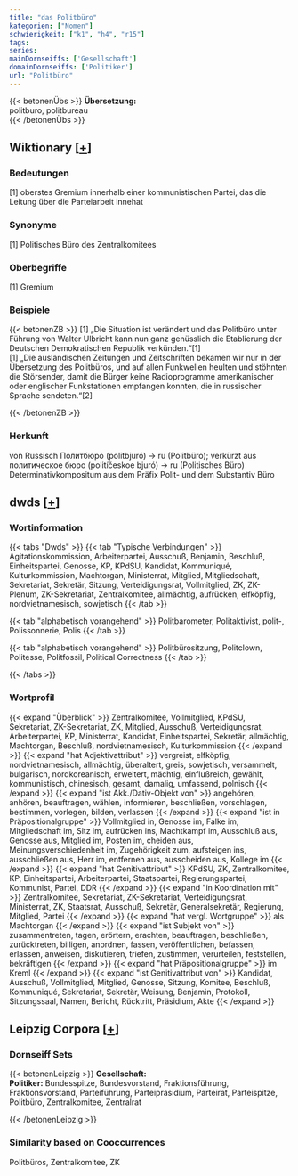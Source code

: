 ```yaml
---
title: "das Politbüro"
kategorien: ["Nomen"]
schwierigkeit: ["k1", "h4", "r15"]
tags:
series:
mainDornseiffs: ['Gesellschaft']
domainDornseiffs: ['Politiker']
url: "Politbüro"
---
```


{{< betonenÜbs >}}
**Übersetzung:**  
politburo, politbureau  
{{< /betonenÜbs >}}

## Wiktionary [[+](https://de.wiktionary.org/wiki/Politbüro)]

### Bedeutungen
[1] oberstes Gremium innerhalb einer kommunistischen Partei, das die Leitung über die Parteiarbeit innehat  

### Synonyme
[1] Politisches Büro des Zentralkomitees  

### Oberbegriffe
[1] Gremium  

### Beispiele
{{< betonenZB >}}
[1] „Die Situation ist verändert und das Politbüro unter Führung von Walter Ulbricht kann nun ganz genüsslich die Etablierung der Deutschen Demokratischen Republik verkünden.“[1]  
[1] „Die ausländischen Zeitungen und Zeitschriften bekamen wir nur in der Übersetzung des Politbüros, und auf allen Funkwellen heulten und stöhnten die Störsender, damit die Bürger keine Radioprogramme amerikanischer oder englischer Funkstationen empfangen konnten, die in russischer Sprache sendeten.“[2]  

{{< /betonenZB >}}
### Herkunft
von Russisch Политбюро (politbjuró) → ru (Politbüro); verkürzt aus политическое бюро (politíčeskoe bjuró) → ru (Politisches Büro)  
Determinativkompositum aus dem Präfix Polit- und dem Substantiv Büro  



## dwds [[+](https://www.dwds.de/wb/Politbüro)]

### Wortinformation
{{< tabs "Dwds" >}}
{{< tab "Typische Verbindungen" >}}
Agitationskommission, Arbeiterpartei, Ausschuß, Benjamin, Beschluß, Einheitspartei, Genosse, KP, KPdSU, Kandidat, Kommuniqué, Kulturkommission, Machtorgan, Ministerrat, Mitglied, Mitgliedschaft, Sekretariat, Sekretär, Sitzung, Verteidigungsrat, Vollmitglied, ZK, ZK-Plenum, ZK-Sekretariat, Zentralkomitee, allmächtig, aufrücken, elfköpfig, nordvietnamesisch, sowjetisch
{{< /tab >}}

{{< tab "alphabetisch vorangehend" >}}
Politbarometer, Politaktivist, polit-, Polissonnerie, Polis
{{< /tab >}}

{{< tab "alphabetisch vorangehend" >}}
Politbürositzung, Politclown, Politesse, Politfossil, Political Correctness
{{< /tab >}}

{{< /tabs >}}

### Wortprofil
{{< expand "Überblick" >}} Zentralkomitee, Vollmitglied, KPdSU, Sekretariat, ZK-Sekretariat, ZK, Mitglied, Ausschuß, Verteidigungsrat, Arbeiterpartei, KP, Ministerrat, Kandidat, Einheitspartei, Sekretär, allmächtig, Machtorgan, Beschluß, nordvietnamesisch, Kulturkommission {{< /expand >}}
{{< expand "hat Adjektivattribut" >}} vergreist, elfköpfig, nordvietnamesisch, allmächtig, überaltert, greis, sowjetisch, versammelt, bulgarisch, nordkoreanisch, erweitert, mächtig, einflußreich, gewählt, kommunistisch, chinesisch, gesamt, damalig, umfassend, polnisch {{< /expand >}}
{{< expand "ist Akk./Dativ-Objekt von" >}} angehören, anhören, beauftragen, wählen, informieren, beschließen, vorschlagen, bestimmen, vorlegen, bilden, verlassen {{< /expand >}}
{{< expand "ist in Präpositionalgruppe" >}} Vollmitglied in, Genosse im, Falke im, Mitgliedschaft im, Sitz im, aufrücken ins, Machtkampf im, Ausschluß aus, Genosse aus, Mitglied im, Posten im, cheiden aus, Meinungsverschiedenheit im, Zugehörigkeit zum, aufsteigen ins, ausschließen aus, Herr im, entfernen aus, ausscheiden aus, Kollege im {{< /expand >}}
{{< expand "hat Genitivattribut" >}} KPdSU, ZK, Zentralkomitee, KP, Einheitspartei, Arbeiterpartei, Staatspartei, Regierungspartei, Kommunist, Partei, DDR {{< /expand >}}
{{< expand "in Koordination mit" >}} Zentralkomitee, Sekretariat, ZK-Sekretariat, Verteidigungsrat, Ministerrat, ZK, Staatsrat, Ausschuß, Sekretär, Generalsekretär, Regierung, Mitglied, Partei {{< /expand >}}
{{< expand "hat vergl. Wortgruppe" >}} als Machtorgan {{< /expand >}}
{{< expand "ist Subjekt von" >}} zusammentreten, tagen, erörtern, erachten, beauftragen, beschließen, zurücktreten, billigen, anordnen, fassen, veröffentlichen, befassen, erlassen, anweisen, diskutieren, triefen, zustimmen, verurteilen, feststellen, bekräftigen {{< /expand >}}
{{< expand "hat Präpositionalgruppe" >}} im Kreml {{< /expand >}}
{{< expand "ist Genitivattribut von" >}} Kandidat, Ausschuß, Vollmitglied, Mitglied, Genosse, Sitzung, Komitee, Beschluß, Kommuniqué, Sekretariat, Sekretär, Weisung, Benjamin, Protokoll, Sitzungssaal, Namen, Bericht, Rücktritt, Präsidium, Akte {{< /expand >}}

## Leipzig Corpora [[+](https://corpora.uni-leipzig.de/en/res?word=Politbüro&corpusId=deu_newscrawl-public_2018)]

### Dornseiff Sets
{{< betonenLeipzig >}}
**Gesellschaft:**  
**Politiker:** Bundesspitze, Bundesvorstand, Fraktionsführung, Fraktionsvorstand, Parteiführung, Parteipräsidium, Parteirat, Parteispitze, Politbüro, Zentralkomitee, Zentralrat  

{{< /betonenLeipzig >}}

### Similarity based on Cooccurrences
Politbüros, Zentralkomitee, ZK

